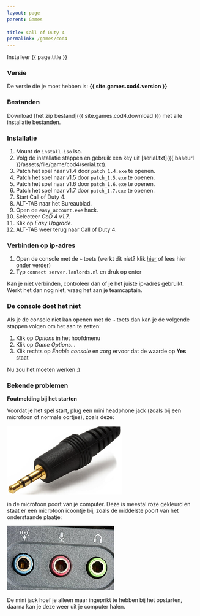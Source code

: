 ```yaml
---
layout: page
parent: Games

title: Call of Duty 4
permalink: /games/cod4
---
```


Installeer {{ page.title }}

### Versie

De versie die je moet hebben is: **{{ site.games.cod4.version }}**

### Bestanden

Download [het zip bestand]({{ site.games.cod4.download }}) met alle
installatie bestanden.

### Installatie

1. Mount de `install.iso` iso.
2. Volg de installatie stappen en gebruik een key uit [serial.txt]({{ baseurl }}/assets/file/game/cod4/serial.txt).
3. Patch het spel naar v1.4 door `patch_1.4.exe` te openen.
4. Patch het spel naar v1.5 door `patch_1.5.exe` te openen.
5. Patch het spel naar v1.6 door `patch_1.6.exe` te openen.
6. Patch het spel naar v1.7 door `patch_1.7.exe` te openen.
7. Start Call of Duty 4.
8. ALT-TAB naar het Bureaublad.
9. Open de `easy_account.exe` hack.
10. Selecteer *CoD 4 v1.7*.
10. Klik op *Easy Upgrade*.
11. ALT-TAB weer terug naar Call of Duty 4.

### Verbinden op ip-adres

1. Open de console met de `~` toets (werkt dit niet? klik [hier](#de-console-doet-het-niet) of lees hier onder verder)
2. Typ `connect server.lanlords.nl` en druk op enter

Kan je niet verbinden, controleer dan of je het juiste ip-adres gebruikt. Werkt
het dan nog niet, vraag het aan je teamcaptain.

### De console doet het niet

Als je de console niet kan openen met de `~` toets dan kan je de volgende stappen volgen om het aan te zetten:

1. Klik op *Options* in het hoofdmenu
2. Klik op *Game Options...*
3. Klik rechts op *Enable console* en zorg ervoor dat de waarde op **Yes** staat

Nu zou het moeten werken :)

### Bekende problemen

**Foutmelding bij het starten**

Voordat je het spel start, plug een mini headphone jack (zoals bij een microfoon of normale oortjes), zoals deze:

![Screenshot](/assets/img/game/mini-jack.jpg)

in de microfoon poort van je computer. Deze is meestal roze gekleurd en staat er een microfoon icoontje bij, zoals de middelste poort van het onderstaande plaatje:

![Screenshot](/assets/img/game/audio-ports.jpg)

De mini jack hoef je alleen maar ingeprikt te hebben bij het opstarten, daarna kan je deze weer uit je computer halen.
